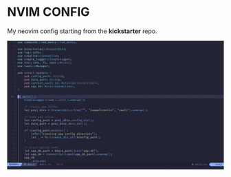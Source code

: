 # NVIM CONFIG

My neovim config starting from the **kickstarter** repo.

![prewview](./preview.png)
